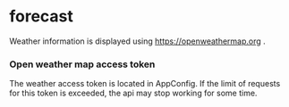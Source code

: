 # forecast

Weather information is displayed using https://openweathermap.org .

### Open weather map access token
The weather access token is located in AppConfig.
If the limit of requests for this token is exceeded, the api may stop working for some time.
